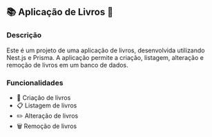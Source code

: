 ## 📚 Aplicação de Livros 📖

### Descrição

Este é um projeto de uma aplicação de livros, desenvolvida utilizando Nest.js e Prisma. A aplicação permite a criação, listagem, alteração e remoção de livros em um banco de dados.

### Funcionalidades

- 📝 Criação de livros
- 📋 Listagem de livros
- ✏️ Alteração de livros
- 🗑️ Remoção de livros
